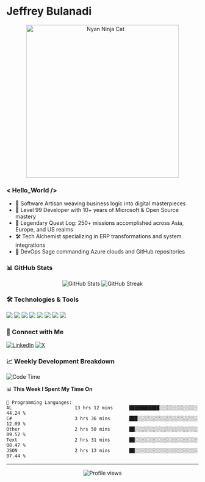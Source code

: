 # Jeffrey Bulanadi

<div align="center">
  <img src="https://www.nyan.cat/cats/nyaninja.gif" alt="Nyan Ninja Cat" width="400"/>
</div>

### < Hello_World />

- 🎨 Software Artisan weaving business logic into digital masterpieces
- 💼 Level 99 Developer with 10+ years of Microsoft & Open Source mastery
- 🏢 Legendary Quest Log: 250+ missions accomplished across Asia, Europe, and US realms
- 🛠️ Tech Alchemist specializing in ERP transformations and system integrations
- 🔄 DevOps Sage commanding Azure clouds and GitHub repositories

### 📊 GitHub Stats

<div align="center">
  <img src="https://github-readme-stats.vercel.app/api?username=jeffreybulanadi&show_icons=true&theme=tokyonight" alt="GitHub Stats" />
  <img src="https://github-readme-streak-stats.herokuapp.com/?user=jeffreybulanadi&theme=tokyonight" alt="GitHub Streak" />
</div>

### 🛠️ Technologies & Tools

![](https://img.shields.io/badge/ERP-Dynamics_365_BC-informational?style=flat&logo=microsoft&logoColor=white&color=2bbc8a)
![](https://img.shields.io/badge/Code-AL/CAL-informational?style=flat&logo=microsoft&logoColor=white&color=2bbc8a)
![](https://img.shields.io/badge/Code-C%23-informational?style=flat&logo=csharp&logoColor=white&color=2bbc8a)
![](https://img.shields.io/badge/Cloud-Azure-informational?style=flat&logo=microsoftazure&logoColor=white&color=2bbc8a)
![](https://img.shields.io/badge/BI-Power_BI-informational?style=flat&logo=powerbi&logoColor=white&color=2bbc8a)
![](https://img.shields.io/badge/DB-SQL_Server-informational?style=flat&logo=microsoftsqlserver&logoColor=white&color=2bbc8a)
![](https://img.shields.io/badge/Dev-Azure_DevOps-informational?style=flat&logo=azuredevops&logoColor=white&color=2bbc8a)
![](https://img.shields.io/badge/Retail-LS_Retail-informational?style=flat&logo=microsoft&logoColor=white&color=2bbc8a)

### 🤝 Connect with Me

[![LinkedIn](https://img.shields.io/badge/LinkedIn-Connect-blue?style=for-the-badge&logo=linkedin)](https://linkedin.com/in/jeffreybulanadi)
[![X](https://img.shields.io/badge/Twitter-Follow-blue?style=for-the-badge&logo=twitter)](https://x.com/JeffreyBulanadi)

### 📈 Weekly Development Breakdown

<!--START_SECTION:waka-->
![Code Time](http://img.shields.io/badge/Code%20Time-40%20hrs%2015%20mins-blue)

📊 **This Week I Spent My Time On** 

```text
💬 Programming Languages: 
AL                       13 hrs 12 mins      ███████████░░░░░░░░░░░░░░   44.24 % 
C#                       3 hrs 36 mins       ███░░░░░░░░░░░░░░░░░░░░░░   12.09 % 
Other                    2 hrs 50 mins       ██░░░░░░░░░░░░░░░░░░░░░░░   09.52 % 
Text                     2 hrs 31 mins       ██░░░░░░░░░░░░░░░░░░░░░░░   08.47 % 
JSON                     2 hrs 13 mins       ██░░░░░░░░░░░░░░░░░░░░░░░   07.44 % 
```


<!--END_SECTION:waka-->

---

<div align="center">
  <img src="https://komarev.com/ghpvc/?username=jeffreybulanadi&color=blue&style=flat-square" alt="Profile views" />
</div>
